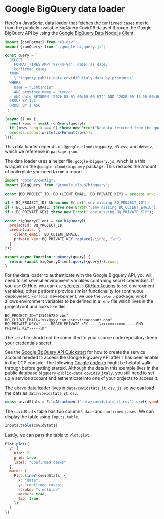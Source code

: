 # Google BigQuery data loader

Here’s a JavaScript data loader that fetches the `confirmed_cases` metric from the publicly available BigQuery Covid19 dataset through the Google BigQuery API by using the [Google BigQuery Data Node.js Client](https://cloud.google.com/nodejs/docs/reference/bigquery-connection/latest).

```js run=false
import {csvFormat} from "d3-dsv";
import {runQuery} from "./google-bigquery.js";

const query = `
  SELECT
    FORMAT_TIMESTAMP('%Y-%m-%d', date) as date,
    confirmed_cases
  FROM
    \`bigquery-public-data.covid19_italy.data_by_province\`
  WHERE
    name = "Lombardia"
    AND province_name = "Lecco"
    AND date BETWEEN '2020-05-01 00:00:00 UTC' AND '2020-05-15 00:00:00 UTC'
  GROUP BY 1,2
  ORDER BY 1 ASC;
`;

(async () => {
  const rows = await runQuery(query);
  if (rows.length === 0) throw new Error("No data returned from the query.");
  process.stdout.write(csvFormat(rows));
})();

```

<div class="note">

This data loader depends on `@google-cloud/bigquery`, `d3-dsv`, and `dotenv`, which we reference in `package.json`.

</div>

The data loader uses a helper file, `google-bigquery.js`, which is a thin wrapper on the `@google-cloud/bigquery` package. This reduces the amount of boilerplate you need to run a report.

```js run=false
import "dotenv/config";
import {BigQuery} from "@google-cloud/bigquery";

const {BQ_PROJECT_ID, BQ_CLIENT_EMAIL, BQ_PRIVATE_KEY} = process.env;

if (!BQ_PROJECT_ID) throw new Error(".env missing BQ_PROJECT_ID");
if (!BQ_CLIENT_EMAIL) throw new Error(".env missing BQ_CLIENT_EMAIL");
if (!BQ_PRIVATE_KEY) throw new Error(".env missing BQ_PRIVATE_KEY");

const bigQueryClient = new BigQuery({
  projectId: BQ_PROJECT_ID,
  credentials: {
    client_email: BQ_CLIENT_EMAIL,
    private_key: BQ_PRIVATE_KEY.replace(/\\n/g, "\n")
  }
});

export async function runQuery(query) {
  return (await bigQueryClient.query({query})).rows;
}
```

For the data loader to authenticate with the Google Bigquery API, you will need to set several environment variables containing secret credentials. If you use GitHub, you can use [secrets in GitHub Actions](https://docs.github.com/en/actions/security-guides/using-secrets-in-github-actions) to set environment variables; other platforms provide similar functionality for continuous deployment. For local development, we use the `dotenv` package, which allows environment variables to be defined in a `.env` file which lives in the project root and looks like this:

```
BQ_PROJECT_ID="123456789-abc"
BQ_CLIENT_EMAIL="xxx@yyy.iam.gserviceaccount.com"
BQ_PRIVATE_KEY="-----BEGIN PRIVATE KEY-----\nxxxxxxxxxx-----END PRIVATE KEY-----\n"
```

<div class="warning">

The `.env` file should not be committed to your source code repository; keep your credentials secret.

</div>

<div class="note">

See the [Google BigQuery API Quickstart](https://cloud.google.com/bigquery/docs/authentication) for how to create the service account needed to access the Google BigQuery API after it has been enable in the GCP console. The following [Google codelab](https://codelabs.developers.google.com/codelabs/cloud-bigquery-nodejs#0) might be helpful walk-through before getting started. Although the data in this example lives in the public database `bigquery-public-data.covid19_italy`, you still need to set up a service account and authenticate into one of your projects to access it.

</div>

The above data loader lives in `data/covidstats_it.csv.js`, so we can load the data as `data/covidstats_it.csv`.

```js echo
const covidStats = FileAttachment("data/covidstats_it.csv").csv({typed: true});
```

The `covidStats` table has two columns: `date` and `confirmed_cases`. We can display the table using `Inputs.table`.

```js echo
Inputs.table(covidStats)
```

Lastly, we can pass the table to `Plot.plot`.

```js echo
Plot.plot({
  y: {
    nice: 2,
    grid: true,
    label: "Confirmed cases"
  },
  marks: [
    Plot.lineY(covidStats, {
      x: "date",
      y: "confirmed_cases",
      stroke: "steelblue",
      marker: true,
      tip: true
    })
  ]
})
```
